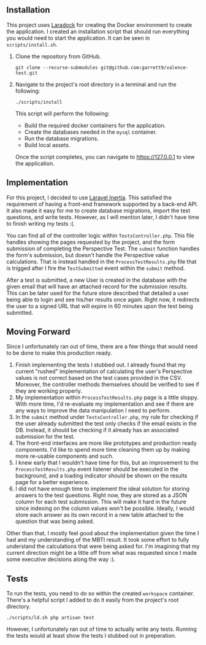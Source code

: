 ## Installation

This project uses [Laradock](https://laradock.io/) for creating the Docker environment to create the application. I created an installation script that should run everything you would need to start the application. It can be seen in `scripts/install.sh`.

1. Clone the repository from GitHub.
    ```
    git clone --recurse-submodules git@github.com:garrett9/valence-test.git 
    ```
1. Navigate to the project's root directory in a terminal and run the following:
    ```
    ./scripts/install
    ```
    This script will perform the following:
    - Build the required docker containers for the application.
    - Create the databases needed in the `mysql` container.
    - Run the database migrations.
    - Build local assets.

    Once the script completes, you can navigate to https://127.0.0.1 to view the application.

## Implementation
For this project, I decided to use [Laravel Inertia](https://inertiajs.com/). This satisfied the requirement of having a front-end framework supported by a back-end API. It also made it easy for me to create database migrations, import the test questions, and write tests. However, as I will mention later, I didn't have time to finish writing my tests :(.

You can find all of the controller logic within `TestsController.php`. This file handles showing the pages requested by the project, and the form submission of completing the Perspective Test. The `submit` function handles the form's submission, but doesn't handle the Perspective value calculations. That is instead handled in the `ProcessTestResults.php` file that is trigged after I fire the `TestSubmitted` event within the `submit` method.

After a test is submitted, a new User is created in the database with the given email that will have an attached record for the submission results. This can be later used for the future store described that detailed a user being able to login and see his/her results once again. Right now, it redirects the user to a signed URL that will expire in 60 minutes upon the test being submitted.

## Moving Forward
Since I unfortunately ran out of time, there are a few things that would need to be done to make this production ready.
1. Finish implementing the tests I stubbed out. I already found that my current "rushed" implementation of calculating the user's Perspective values is not correct based on the test cases provided in the CSV. Moreover, the controller methods themselves should be verified to see if they are working properly.
1. My implementation within `ProcessTestResults.php` page is a little sloppy. With more time, I'd re-evaluate my implementation and see if there are any ways to improve the data manipulation I need to perform.
1. In the `submit` method under `TestsController.php`, my rule for checking if the user already submitted the test only checks if the email exists in the DB. Instead, it should be checking if it already has an associated submission for the test.
1. The front-end interfaces are more like prototypes and production ready components. I'd like to spend more time cleaning them up by making more re-usable components and such.
1. I knew early that I wouldn't have time for this, but an improvement to the `ProcessTestResults.php` event listener should be executed in the background, and a loading indicator should be shown on the results page for a better experience.
1. I did not have enough time to implement the ideal solution for storing answers to the test questions. Right now, they are stored as a JSON column for each test submission. This will make it hard in the future since indexing on the column values won't be possible. Ideally, I would store each answer as its own record in a new table attached to the question that was being asked.

Other than that, I mostly feel good about the implementation given the time I had and my understanding of the MBTI result. It took some effort to fully understand the calculations that were being asked for. I'm imagining that my current direction might be a little off from what was requested since I made some executive decisions along the way :).

## Tests
To run the tests, you need to do so within the created `workspace` container. There's a helpful script I added to do it easily from the project's root directory.
```
./scripts/ld.sh php artisan test
```

However, I unfortunately ran out of time to actually write any tests. Running the tests would at least show the tests I stubbed out in preperation.
